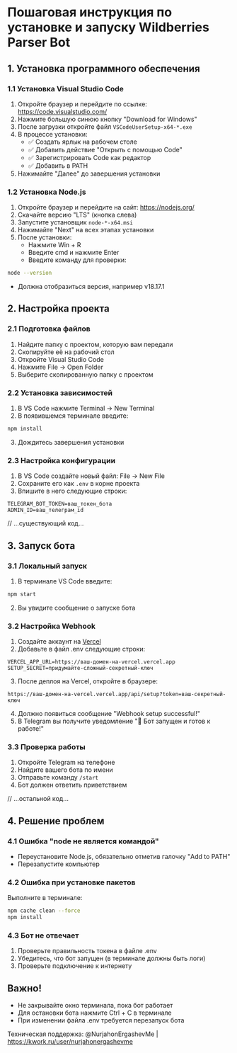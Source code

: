 # Пошаговая инструкция по установке и запуску Wildberries Parser Bot

## 1. Установка программного обеспечения

### 1.1 Установка Visual Studio Code
1. Откройте браузер и перейдите по ссылке: https://code.visualstudio.com/
2. Нажмите большую синюю кнопку "Download for Windows"
3. После загрузки откройте файл `VSCodeUserSetup-x64-*.exe`
4. В процессе установки:
   - ✅ Создать ярлык на рабочем столе
   - ✅ Добавить действие "Открыть с помощью Code"
   - ✅ Зарегистрировать Code как редактор
   - ✅ Добавить в PATH
5. Нажимайте "Далее" до завершения установки

### 1.2 Установка Node.js
1. Откройте браузер и перейдите на сайт: https://nodejs.org/
2. Скачайте версию "LTS" (кнопка слева)
3. Запустите установщик `node-*-x64.msi`
4. Нажимайте "Next" на всех этапах установки
5. После установки:
   - Нажмите Win + R
   - Введите cmd и нажмите Enter
   - Введите команду для проверки:
```bash
node --version
```
   - Должна отобразиться версия, например v18.17.1

## 2. Настройка проекта

### 2.1 Подготовка файлов
1. Найдите папку с проектом, которую вам передали
2. Скопируйте её на рабочий стол
3. Откройте Visual Studio Code
4. Нажмите File → Open Folder
5. Выберите скопированную папку с проектом

### 2.2 Установка зависимостей
1. В VS Code нажмите Terminal → New Terminal
2. В появившемся терминале введите:
```bash
npm install
```
3. Дождитесь завершения установки

### 2.3 Настройка конфигурации
1. В VS Code создайте новый файл: File → New File
2. Сохраните его как `.env` в корне проекта
3. Впишите в него следующие строки:
```env
TELEGRAM_BOT_TOKEN=ваш_токен_бота
ADMIN_ID=ваш_телеграм_id
```

// ...существующий код...

## 3. Запуск бота

### 3.1 Локальный запуск
1. В терминале VS Code введите:
```bash
npm start
```
2. Вы увидите сообщение о запуске бота

### 3.2 Настройка Webhook
1. Создайте аккаунт на [Vercel](https://vercel.com)
2. Добавьте в файл .env следующие строки:
```env
VERCEL_APP_URL=https://ваш-домен-на-vercel.vercel.app
SETUP_SECRET=придумайте-сложный-секретный-ключ
```
3. После деплоя на Vercel, откройте в браузере:
```
https://ваш-домен-на-vercel.vercel.app/api/setup?token=ваш-секретный-ключ
```
4. Должно появиться сообщение "Webhook setup successful!"
5. В Telegram вы получите уведомление "🤖 Бот запущен и готов к работе!"

### 3.3 Проверка работы
1. Откройте Telegram на телефоне
2. Найдите вашего бота по имени
3. Отправьте команду `/start`
4. Бот должен ответить приветствием

// ...остальной код...

## 4. Решение проблем

### 4.1 Ошибка "node не является командой"
- Переустановите Node.js, обязательно отметив галочку "Add to PATH"
- Перезапустите компьютер

### 4.2 Ошибка при установке пакетов
Выполните в терминале:
```bash
npm cache clean --force
npm install
```

### 4.3 Бот не отвечает
1. Проверьте правильность токена в файле .env
2. Убедитесь, что бот запущен (в терминале должны быть логи)
3. Проверьте подключение к интернету

## Важно!
- Не закрывайте окно терминала, пока бот работает
- Для остановки бота нажмите Ctrl + C в терминале
- При изменении файла .env требуется перезапуск бота

Техническая поддержка: @NurjahonErgashevMe | https://kwork.ru/user/nurjahonergashevme